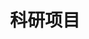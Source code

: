 ---
# A section created with the Portfolio widget.
# This section displays content from `content/project/`.
# See https://wowchemy.com/docs/widget/portfolio/
widget: portfolio

# This file represents a page section.
headless: false

# Order that this section appears on the page.
weight: 20

title: '科研项目'
subtitle: ''

content:
  page_type: project
  folders:
    - projectfile
  filter_default: 0

  filter_button:
    - name: 所有项目
      tag: '*'
    - name: 主持项目
      tag: host
    - name: 参与项目
      tag: participate

design:
  columns: '1'
  view: compact
  flip_alt_rows: false
  background: {}
  spacing: {padding: [0, 0, 0, 0]}
---